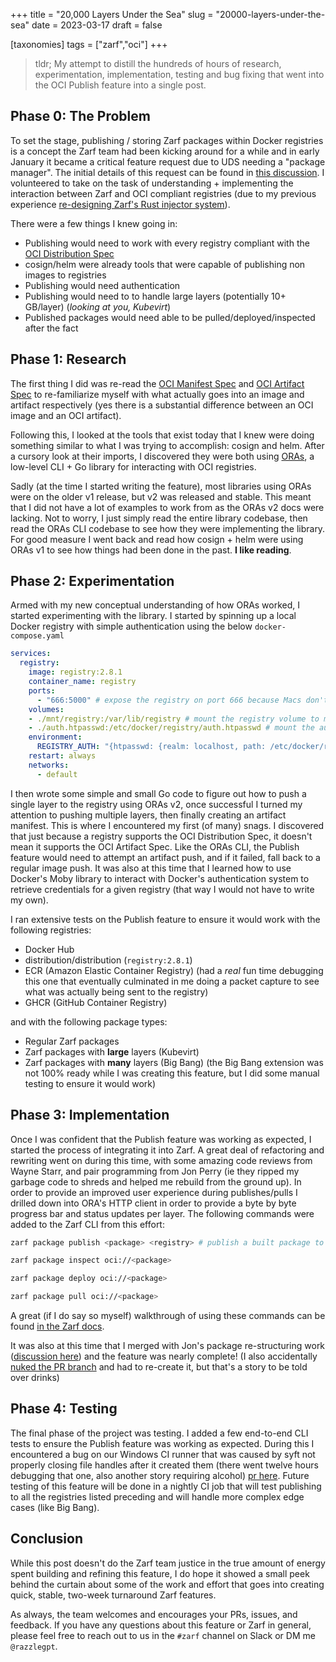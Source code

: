 +++
title = "20,000 Layers Under the Sea"
slug = "20000-layers-under-the-sea"
date = 2023-03-17
draft = false

[taxonomies]
tags = ["zarf","oci"]
+++

> tldr; My attempt to distill the hundreds of hours of research, experimentation, implementation, testing and bug fixing that went into the OCI Publish feature into a single post.

<!-- more -->

## Phase 0: The Problem

To set the stage, publishing / storing Zarf packages within Docker registries is a concept the Zarf team had been kicking around for a while and
in early January it became a critical feature request due to UDS needing a "package manager". The initial details of this request can be found in [this discussion](https://github.com/defenseunicorns/zarf/discussions/1298).
I volunteered to take on the task of understanding + implementing the interaction between Zarf and OCI compliant registries (due to my previous experience [re-designing Zarf's Rust injector system](https://github.com/defenseunicorns/zarf/pull/948)).

There were a few things I knew going in:

- Publishing would need to work with every registry compliant with the [OCI Distribution Spec](https://github.com/opencontainers/distribution-spec)
- cosign/helm were already tools that were capable of publishing non images to registries
- Publishing would need authentication
- Publishing would need to to handle large layers (potentially 10+ GB/layer) (_looking at you, Kubevirt_)
- Published packages would need able to be pulled/deployed/inspected after the fact

## Phase 1: Research

The first thing I did was re-read the [OCI Manifest Spec](https://github.com/opencontainers/image-spec/blob/main/manifest.md) and [OCI Artifact Spec](https://github.com/opencontainers/image-spec/blob/main/artifact.md) to re-familiarize myself with what actually goes into an image and artifact respectively (yes there is a substantial difference between an OCI image and an OCI artifact).

Following this, I looked at the tools that exist today that I knew were doing something similar to what I was trying to accomplish: cosign and helm. After a cursory look at their imports, I discovered they were both using [ORAs](https://oras.land), a low-level CLI + Go library for interacting with OCI registries.

Sadly (at the time I started writing the feature), most libraries using ORAs were on the older v1 release, but v2 was released and stable.  This meant that I did not have a lot of examples to work from as the ORAs v2 docs were lacking. Not to worry, I just simply read the entire library codebase, then read the ORAs CLI codebase to see how they were implementing the library. For good measure I went back and read how cosign + helm were using ORAs v1 to see how things had been done in the past. __I like reading__.

## Phase 2: Experimentation

Armed with my new conceptual understanding of how ORAs worked, I started experimenting with the library. I started by spinning up a local Docker registry with simple authentication using the below `docker-compose.yaml`

```yaml
services:
  registry:
    image: registry:2.8.1
    container_name: registry
    ports:
      - "666:5000" # expose the registry on port 666 because Macs don't like 5000
    volumes:
    - ./mnt/registry:/var/lib/registry # mount the registry volume to my local file system so I can inspect the layers
    - ./auth.htpasswd:/etc/docker/registry/auth.htpasswd # mount the auth file created from myuser:mypass
    environment:
      REGISTRY_AUTH: "{htpasswd: {realm: localhost, path: /etc/docker/registry/auth.htpasswd}}"
    restart: always
    networks:
      - default
```

I then wrote some simple and small Go code to figure out how to push a single layer to the registry using ORAs v2, once successful I turned my attention to pushing multiple layers, then finally creating an artifact manifest. This is where I encountered my first (of many) snags. I discovered that just because a registry supports the OCI Distribution Spec, it doesn't mean it supports the OCI Artifact Spec. Like the ORAs CLI, the Publish feature would need to attempt an artifact push, and if it failed, fall back to a regular image push. It was also at this time that I learned how to use Docker's Moby library to interact with Docker's authentication system to retrieve credentials for a given registry (that way I would not have to write my own).

I ran extensive tests on the Publish feature to ensure it would work with the following registries:

- Docker Hub
- distribution/distribution (`registry:2.8.1`)
- ECR (Amazon Elastic Container Registry) (had a _real_ fun time debugging this one that eventually culminated in me doing a packet capture to see what was actually being sent to the registry)
- GHCR (GitHub Container Registry)

and with the following package types:

- Regular Zarf packages
- Zarf packages with __large__ layers (Kubevirt)
- Zarf packages with __many__ layers (Big Bang) (the Big Bang extension was not 100% ready while I was creating this feature, but I did some manual testing to ensure it would work)

## Phase 3: Implementation

Once I was confident that the Publish feature was working as expected, I started the process of integrating it into Zarf. A great deal of refactoring and rewriting went on during this time, with some amazing code reviews from Wayne Starr, and pair programming from Jon Perry (ie they ripped my garbage code to shreds and helped me rebuild from the ground up). In order to provide an improved user experience during publishes/pulls I drilled down into ORA's HTTP client in order to provide a byte by byte progress bar and status updates per layer. The following commands were added to the Zarf CLI from this effort:

```bash
zarf package publish <package> <registry> # publish a built package to a registry

zarf package inspect oci://<package>

zarf package deploy oci://<package>

zarf package pull oci://<package>
```

A great (if I do say so myself) walkthrough of using these commands can be found [in the Zarf docs](https://docs.zarf.dev/docs/walkthroughs/publish-and-deploy).

It was also at this time that I merged with Jon's package re-structuring work ([discussion here](https://github.com/defenseunicorns/zarf/discussions/1298)) and the feature was nearly complete! (I also accidentally [nuked the PR branch](https://github.com/defenseunicorns/zarf/pull/1402) and had to re-create it, but that's a story to be told over drinks)

## Phase 4: Testing

The final phase of the project was testing. I added a few end-to-end CLI tests to ensure the Publish feature was working as expected. During this I encountered a bug on our Windows CI runner that was caused by syft not properly closing file handles after it created them (there went twelve hours debugging that one, also another story requiring alcohol) [pr here](https://github.com/anchore/syft/pull/1668). Future testing of this feature will be done in a nightly CI job that will test publishing to all the registries listed preceding and will handle more complex edge cases (like Big Bang).

## Conclusion

While this post doesn't do the Zarf team justice in the true amount of energy spent building and refining this feature, I do hope it showed a small peek behind the curtain about some of the work and effort that goes into creating quick, stable, two-week turnaround Zarf features.

As always, the team welcomes and encourages your PRs, issues, and feedback. If you have any questions about this feature or Zarf in general, please feel free to reach out to us in the `#zarf` channel on Slack or DM me `@razzlegpt`.
